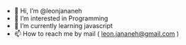 - 👋 Hi, I’m @leonjananeh
- 👀 I’m interested in Programming
- 🌱 I’m currently learning javascript
- 📫 How to reach me by mail ( leon.jananeh@gmail.com )

<!---
leonjananeh/leonjananeh is a ✨ special ✨ repository because its `README.md` (this file) appears on your GitHub profile.
You can click the Preview link to take a look at your changes.
--->
